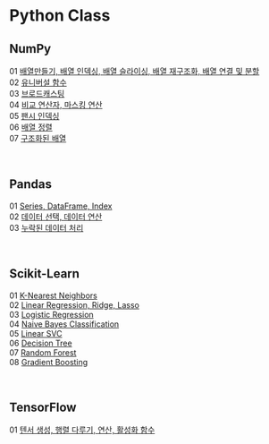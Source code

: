 # Python Class

## NumPy
01 [배열만들기, 배열 인덱싱, 배열 슬라이싱, 배열 재구조화, 배열 연결 및 분할](NumPy/NumPy_01.md) <br>
02 [유니버설 함수](NumPy/NumPy_02.md) <br>
03 [브로드캐스팅](NumPy/NumPy_03.md) <br>
04 [비교 연산자, 마스킹 연산](NumPy/NumPy_04.md) <br>
05 [팬시 인덱싱](NumPy/NumPy_05.md) <br>
06 [배열 정렬](NumPy/NumPy_06.md) <br>
07 [구조화된 배열](NumPy/NumPy_07.md) <br>

<br>

## Pandas
01 [Series, DataFrame, Index](Pandas/Pandas_01.md) <br>
02 [데이터 선택, 데이터 연산](Pandas/Pandas_02.md) <br>
03 [누락된 데이터 처리](Pandas/Pandas_03.md) <br>

<br>

## Scikit-Learn
01 [K-Nearest Neighbors](Scikit-Learn/MachineLearning_K_Nearest_Neighbors.md) <br>
02 [Linear Regression, Ridge, Lasso](Scikit-Learn/MachineLearning_Linear.md) <br>
03 [Logistic Regression](Scikit-Learn/MachineLearning_Logistic_Regression.md) <br>
04 [Naive Bayes Classification](Scikit-Learn/MachineLearning_Naive_Bayes_Classification.md) <br>
05 [Linear SVC](Scikit-Learn/MachineLearning_LinearSVC.md) <br>
06 [Decision Tree](Scikit-Learn/MachineLearning_Decision_Tree.md) <br>
07 [Random Forest](Scikit-Learn/MachineLearning_Random_Forest.md) <br>
08 [Gradient Boosting](Scikit-Learn/MachineLearning_Gradient_Boosting.md) <br>

<br>

## TensorFlow
01 [텐서 생성, 행렬 다루기, 연산, 활성화 함수](TensorFlow/tensorflow_01.md) <br>
